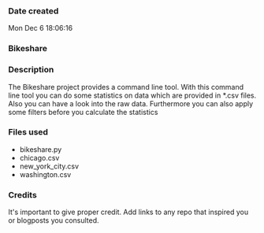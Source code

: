 ### Date created
Mon Dec 6 18:06:16

### Bikeshare

### Description
The Bikeshare project provides a command line tool.
With this command line tool you can do some statistics on data which are provided in *.csv files. 
Also you can have a look into the raw data.
Furthermore you can also apply some filters before you calculate the statistics

### Files used
- bikeshare.py
- chicago.csv
- new_york_city.csv
- washington.csv


### Credits
It's important to give proper credit. Add links to any repo that inspired you or blogposts you consulted.


